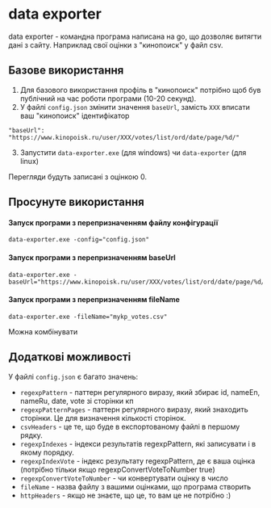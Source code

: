 # data exporter

data exporter - командна програма написана на go, що дозволяє витягти дані з сайту. Наприклад свої оцінки з "кинопоиск" у файл csv.


## Базове використання
1. Для базового використання профіль в "кинопоиск" потрібно щоб був публічний на час роботи програми (10-20 секунд).
2. У файлі `config.json` змінити значення `baseUrl`, замість `XXX` вписати ваш "кинопоиск" ідентифікатор

```
"baseUrl": "https://www.kinopoisk.ru/user/XXX/votes/list/ord/date/page/%d/"
```
3. Запустити `data-exporter.exe` (для windows) чи `data-exporter` (для linux)

Перегляди будуть записані з оцінкою 0.

## Просунуте використання

#### Запуск програми з перепризначенням файлу конфігурації
```
data-exporter.exe -config="config.json"
```

#### Запуск програми з перепризначенням baseUrl
```
data-exporter.exe -baseUrl="https://www.kinopoisk.ru/user/XXX/votes/list/ord/date/page/%d/"
```

#### Запуск програми з перепризначенням fileName
```
data-exporter.exe -fileName="mykp_votes.csv"
```

Можна комбінувати

## Додаткові можливості
У файлі `config.json` є багато значень:
- `regexpPattern` - паттерн регулярного виразу, який збирає id, nameEn, nameRu, date, vote зі сторінки кп
- `regexpPatternPages` - паттерн регулярного виразу, який знаходить сторінки. Це для визначення кількості сторінок.
- `csvHeaders` - це те, що буде в експортованому файлі в першому рядку.
- `regexpIndexes` - індекси результатів regexpPattern, які записувати і в якому порядку.
- `regexpIndexVote` - індекс результату regexpPattern, де є ваша оцінка (потрібно тільки якщо regexpConvertVoteToNumber true)
- `regexpConvertVoteToNumber` - чи конвертувати оцінку в число
- `fileName` - назва файлу з вашими оцінками, що програма створить
- `httpHeaders` - якщо не знаєте, що це, то вам це не потрібно :)

